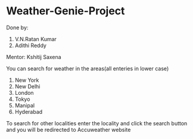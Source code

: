 # Weather-Genie-Project
Done by:
1. V.N.Ratan Kumar
2. Adithi Reddy

Mentor:
Kshitij Saxena

You can search for weather in the areas(all enteries in lower case)
1. New York
2. New Delhi
3. London
4. Tokyo
5. Manipal
6. Hyderabad

To search for other localities enter the locality and click the search button and you will be redirected to Accuweather website
